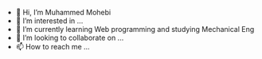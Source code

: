 - 👋 Hi, I’m Muhammed Mohebi
- 👀 I’m interested in ...
- 🌱 I’m currently learning Web programming and studying Mechanical Eng
- 💞️ I’m looking to collaborate on ...
- 📫 How to reach me ...

<!---
muhammedmohebi/muhammedmohebi is a ✨ special ✨ repository because its `README.md` (this file) appears on your GitHub profile.
You can click the Preview link to take a look at your changes.
--->
